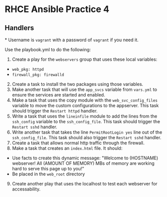 # RHCE Ansible Practice 4
## Handlers

\* Username is `vagrant` with a password of `vagrant` if you need it.

Use the playbook.yml to do the following:
1. Create a play for the `webservers` group that uses these local variables:
  - `web_pkg: httpd`
  - `firewall_pkg: firewalld`
2. Create a task to install the two packages using those variables.
3. Make another task that will use the `app_svcs` variable from `vars.yml` to ensure the services are started and enabled.
4. Make a task that uses the copy module with the `web_svc_config_files` variable to move the custom configurations to the appserver. This task should trigger the `Restart httpd` handler.
5. Write a task that uses the `lineinfile` module to add the lines from the `ssh_config` variable to the `ssh_config_file`. This task should trigger the `Restart sshd` handler.
6. Write another task that takes the line `PermitRootLogin yes` line out of the `ssh_config_file`. This task should also trigger the `Restart sshd` handler.
7. Create a task that allows normal http traffic through the firewall.
8. Make a task that creates an `index.html` file. It should:
  - Use facts to create this dynamic message: "Welcome to (HOSTNAME) webserver! All (AMOUNT OF MEMORY) MBs of memory are working hard to serve this page up to you!"
  - Be placed in the `web_root` directory
9. Create another play that uses the localhost to test each webserver for accessability.